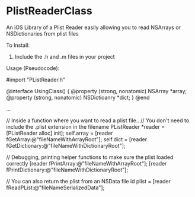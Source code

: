 PlistReaderClass
================

An iOS Library of a Plist Reader easily allowing you to read NSArrays or NSDictionaries from plist files

To Install:
1. Include the .h and .m files in your project

Usage (Pseudocode):

#import "PListReader.h"

@interface UsingClass() {
	@property (strong, nonatomic) NSArray *array;
	@property (strong, nonatomic) NSDictioanry *dict;
}
@end

...

// Inside a function where you want to read a plist file..
// You don't need to include the .plist extension in the filename
PListReader *reader = [PListReader alloc] init];
self.array = [reader fGetArray:@"fileNameWithArrayRoot"];
self.dict = [reader fGetDictionary:@"fileNameWithDictionaryRoot"];

// Debugging, printing helper functions to make sure the plist loaded correctly
[reader fPrintArray:@"fileNameWithArrayRoot"];
[reader fPrintDictionary:@"fileNameWithDictionaryRoot"];

// You can also return the plist from an NSData file
id plist = [reader fReadPList:@"fileNameSerializedData"];
